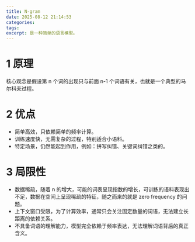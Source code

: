 ```yaml
---
title: N-gram
date: 2025-08-12 21:14:53
categories:
tags:
excerpt: 是一种简单的语言模型。
---
```

# 1 原理
核心观念是假设第 n 个词的出现只与前面 n-1 个词语有关，也就是一个典型的马尔科夫过程。
# 2 优点
- 简单高效，只依赖简单的频率计算。
- 训练速度快，无需复杂的过程，特别适合小语料。
- 特定场景，仍然能起到作用，例如：拼写纠错、关键词纠错之类的。
# 3 局限性
- 数据稀疏，随着 n 的增大，可能的词表呈现指数的增长，可训练的语料表现出不足，数据在空间上呈现稀疏的特征，随之而来的就是 zero frequency 的问题。
- 上下文窗口受限，为了计算效率，通常只会关注固定数量的词语，无法建立长距离的依赖关系。
- 不具备词语的理解能力，模型完全依赖于频率表达，无法理解词语背后的真正含义。